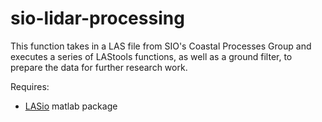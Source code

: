 # sio-lidar-processing

This function takes in a LAS file from SIO's Coastal Processes Group and executes a series of LAStools functions, as well as a ground filter, to prepare the data for further research work.

Requires: 
- [LASio](https://www.mathworks.com/matlabcentral/fileexchange/66033-lasio) matlab package
